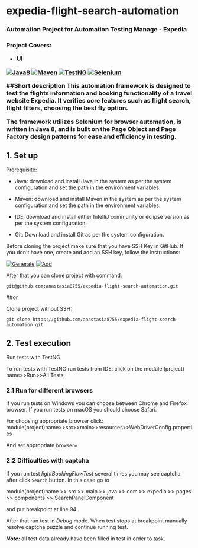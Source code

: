 # expedia-flight-search-automation
<h3>Automation Project for Automation Testing Manage - Expedia

<h3>Project Covers:

- UI

[![Java8](https://img.shields.io/badge/java-8-orange)](https://www.openlogic.com/openjdk-downloads)
[![Maven](https://img.shields.io/badge/-maven-purple)](https://maven.apache.org/)
[![TestNG](https://img.shields.io/badge/-TestNG-red)](https://testng.org/doc/download.html)
[![Selenium](https://img.shields.io/badge/selenium-green)](https://www.selenium.dev/documentation/webdriver/)

##Short description
**This automation framework is designed to test the flights information and booking functionality of a travel website Expedia. It verifies core features such as flight search, flight filters, choosing the best fly option.**

**The framework utilizes Selenium for browser automation, is written in Java 8, and is built on the Page Object and Page Factory design patterns for ease and efficiency in testing.**

## 1. Set up
Prerequisite:
- Java: download and install Java in the system as per the system configuration and set the path in the environment variables.

- Maven: download and install Maven in the system as per the system configuration and set the path in the environment variables.

- IDE: download and install either IntelliJ community or eclipse version as per the system configuration.

- Git: Download and install Git as per the system configuration.

Before cloning the project make sure that you have SSH Key in GitHub. If you don't have one, create and add an SSH key, follow the instructions:

[![Generate](https://img.shields.io/badge/-How%20to%20generate%20SSH%20Key-lightgrey)](https://docs.github.com/en/authentication/connecting-to-github-with-ssh/generating-a-new-ssh-key-and-adding-it-to-the-ssh-agent)
[![Add](https://img.shields.io/badge/-How%20to%20add%20SSH%20Key%20to%20account-lightgrey)](https://docs.github.com/en/authentication/connecting-to-github-with-ssh/adding-a-new-ssh-key-to-your-github-account)

After that you can clone project with command:
```
git@github.com:anastasia8755/expedia-flight-search-automation.git
```
##or

Clone project without SSH:
```
git clone https://github.com/anastasia8755/expedia-flight-search-automation.git
```
## 2. Test execution
Run tests with TestNG

To run tests with TestNG run tests from IDE: click on the module (project) name>>Run>>All Tests.

### 2.1 Run for different browsers
If you run tests on Windows you can choose between Chrome and Firefox browser.
If you run tests on macOS you should choose Safari.

For choosing appropriate browser click: 
module(project)name>>src>>main>>resources>>WebDriverConfig.properties

And set appropriate ```browser= ```

### 2.2 Difficulties with captcha
If you run test _lightBookingFlowTest_ several times you may see captcha after click ```Search``` button.
In this case go to 

module(project)name >> src >> main >> java >> com >> expedia >> pages >> components >> SearchPanelComponent

and put breakpoint at line 94.

After that run test in _Debug_ mode. When test stops at breakpoint manually resolve captcha puzzle and continue running test.

_**Note:**_ all test data already have been filled in test in order to task. 
